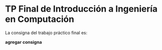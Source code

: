 # TP Final de Introducción a Ingeniería en Computación

La consigna del trabajo práctico final es:

**agregar consigna** 




